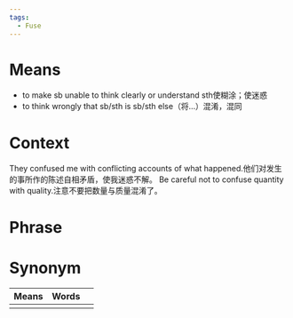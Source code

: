 ```yaml
---
tags:
  - Fuse
---
```

# Means
- to make sb unable to think clearly or understand sth使糊涂；使迷惑
- to think wrongly that sb/sth is sb/sth else（将…）混淆，混同
# Context
They confused me with conflicting accounts of what happened.他们对发生的事所作的陈述自相矛盾，使我迷惑不解。
Be careful not to confuse quantity with quality.注意不要把数量与质量混淆了。
# Phrase

# Synonym
| Means | Words |     |
| ----- | ----- | --- |
|       |       |     |
